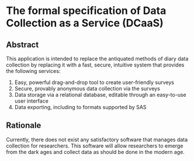 # The formal specification of Data Collection as a Service (DCaaS)

## Abstract

This application is intended to replace the antiquated methods of diary data collection by
replacing it with a fast, secure, intuitive system that provides the following services:

1. Easy, powerful drag-and-drop tool to create user-friendly surveys
2. Secure, provably anonymous data collection via the surveys
3. Data storage via a relational database, editable through an easy-to-use user interface
4. Data exporting, including to formats supported by SAS

## Rationale

Currently, there does not exist any satisfactory software that manages data collection for
researchers. This software will allow researchers to emerge from the dark ages and collect
data as should be done in the modern age.
